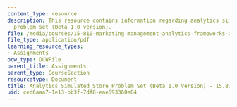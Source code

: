 ```yaml
---
content_type: resource
description: This resource contains information regarding analytics simulated store
  problem set (Beta 1.0 version).
file: /media/courses/15-810-marketing-management-analytics-frameworks-and-applications-fall-2015/ced6aaa71e13bb3f7df8eae593360e04_MIT15_810F15_AnaSim_Problm.pdf
file_type: application/pdf
learning_resource_types:
- Assignments
ocw_type: OCWFile
parent_title: Assignments
parent_type: CourseSection
resourcetype: Document
title: Analytics Simulated Store Problem Set (Beta 1.0 Version) - 15.810 Fall 2015
uid: ced6aaa7-1e13-bb3f-7df8-eae593360e04
---
```

